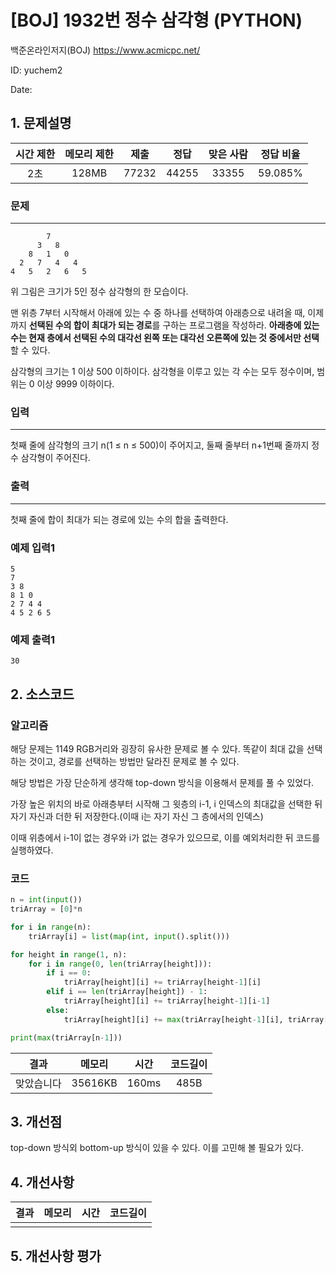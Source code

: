 # [BOJ] 1932번 정수 삼각형 (PYTHON)
백준온라인저지(BOJ) https://www.acmicpc.net/

ID: yuchem2

Date: 
## 1. 문제설명
| 시간 제한 | 메모리 제한 | 제출  | 정답 | 맞은 사람 | 정답 비율 |
| :---: | :---: | :---: | :---: | :---: | :---: |
| 2초 |  128MB   | 77232 | 44255 | 33355  | 59.085% |

### 문제
---
```
        7
      3   8
    8   1   0
  2   7   4   4
4   5   2   6   5
```
위 그림은 크기가 5인 정수 삼각형의 한 모습이다.

맨 위층 7부터 시작해서 아래에 있는 수 중 하나를 선택하여 아래층으로 내려올 때, 이제까지 **선택된 수의 합이 최대가 되는 경로**를 구하는 프로그램을 작성하라. **아래층에 있는 수는 현재 층에서 선택된 수의 대각선 왼쪽 또는 대각선 오른쪽에 있는 것 중에서만 선택**할 수 있다.

삼각형의 크기는 1 이상 500 이하이다. 삼각형을 이루고 있는 각 수는 모두 정수이며, 범위는 0 이상 9999 이하이다.
### 입력
---
첫째 줄에 삼각형의 크기 n(1 ≤ n ≤ 500)이 주어지고, 둘째 줄부터 n+1번째 줄까지 정수 삼각형이 주어진다.
### 출력
---
첫째 줄에 합이 최대가 되는 경로에 있는 수의 합을 출력한다.

### 예제 입력1
```
5
7
3 8
8 1 0
2 7 4 4
4 5 2 6 5
```
### 예제 출력1
```
30
```
## 2. 소스코드
### 알고리즘
해당 문제는 1149 RGB거리와 굉장히 유사한 문제로 볼 수 있다. 똑같이 최대 값을 선택하는 것이고, 경로를 선택하는 방법만 달라진 문제로 볼 수 있다.

해당 방법은 가장 단순하게 생각해 top-down 방식을 이용해서 문제를 풀 수 있었다. 

가장 높은 위치의 바로 아래층부터 시작해 그 윗층의 i-1, i 인덱스의 최대값을 선택한 뒤 자기 자신과 더한 뒤 저장한다.(이때 i는 자기 자신 그 층에서의 인덱스)

이때 위층에서 i-1이 없는 경우와 i가 없는 경우가 있으므로, 이를 예외처리한 뒤 코드를 실행하였다. 

### 코드
```Python
n = int(input())
triArray = [0]*n

for i in range(n):
    triArray[i] = list(map(int, input().split()))

for height in range(1, n):
    for i in range(0, len(triArray[height])):
        if i == 0:
            triArray[height][i] += triArray[height-1][i]
        elif i == len(triArray[height]) - 1:
            triArray[height][i] += triArray[height-1][i-1]
        else:
            triArray[height][i] += max(triArray[height-1][i], triArray[height-1][i-1])

print(max(triArray[n-1]))
```
| 결과 | 메모리 | 시간 | 코드길이 |
|:---:|:-----: | :---: | :----: |
| 맞았습니다 | 35616KB | 160ms | 485B |


## 3. 개선점
top-down 방식외 bottom-up 방식이 있을 수 있다. 이를 고민해 볼 필요가 있다. 

## 4. 개선사항

| 결과 | 메모리 | 시간 | 코드길이 |
|:---:|:-----: | :---: | :----: |
| | | | |

## 5. 개선사항 평가
